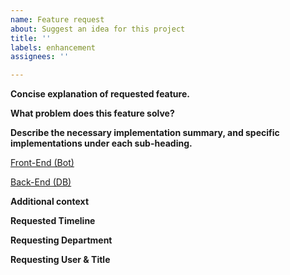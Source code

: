 ```yaml
---
name: Feature request
about: Suggest an idea for this project
title: ''
labels: enhancement
assignees: ''

---
```


**Concise explanation of requested feature.**

**What problem does this feature solve?**

**Describe the necessary implementation summary, and specific implementations under each sub-heading.**

<ins>Front-End (Bot)</ins>


<ins>Back-End (DB)</ins>

**Additional context**

**Requested Timeline**

**Requesting Department**

**Requesting User & Title**
